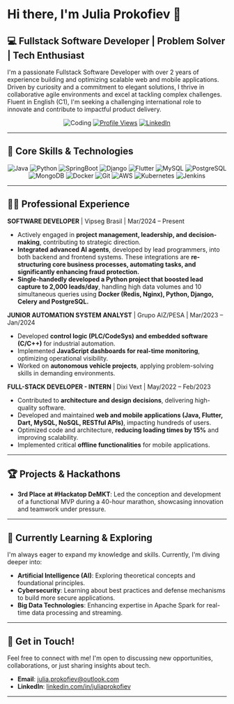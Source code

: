 # Hi there, I'm Julia Prokofiev 👋

## 💻 Fullstack Software Developer | Problem Solver | Tech Enthusiast

I'm a passionate Fullstack Software Developer with over 2 years of experience building and optimizing scalable web and mobile applications. Driven by curiosity and a commitment to elegant solutions, I thrive in collaborative agile environments and excel at tackling complex challenges. Fluent in English (C1), I'm seeking a challenging international role to innovate and contribute to impactful product delivery.

<div align="center">
  
  ![Coding](https://img.shields.io/badge/Status-Coding%20in%20Progress-success)
  [![Profile Views](https://komarev.com/ghpvc/?username=JuliaProkofiev&color=blue)](https://github.com/JuliaProkofiev)
  [![LinkedIn](https://img.shields.io/badge/LinkedIn-0077B5?style=for-the-badge&logo=linkedin&logoColor=white)](https://www.linkedin.com/in/juliaprokofiev)
  
</div>

---

## 🚀 Core Skills & Technologies

<div align="center">
  
  ![Java](https://img.shields.io/badge/Java-ED8B00?style=for-the-badge&logo=java&logoColor=white)
  ![Python](https://img.shields.io/badge/Python-3776AB?style=for-the-badge&logo=python&logoColor=white)
  ![SpringBoot](https://img.shields.io/badge/SpringBoot-6DB33F?style=for-the-badge&logo=spring-boot&logoColor=white)
  ![Django](https://img.shields.io/badge/Django-092E20?style=for-the-badge&logo=django&logoColor=white)
  ![Flutter](https://img.shields.io/badge/Flutter-02569B?style=for-the-badge&logo=flutter&logoColor=white)
  ![MySQL](https://img.shields.io/badge/MySQL-4479A1?style=for-the-badge&logo=mysql&logoColor=white)
  ![PostgreSQL](https://img.shields.io/badge/PostgreSQL-316192?style=for-the-badge&logo=postgresql&logoColor=white)
  ![MongoDB](https://img.shields.io/badge/MongoDB-47A248?style=for-the-badge&logo=mongodb&logoColor=white)
  ![Docker](https://img.shields.io/badge/Docker-2CA5E0?style=for-the-badge&logo=docker&logoColor=white)
  ![Git](https://img.shields.io/badge/Git-F05032?style=for-the-badge&logo=git&logoColor=white)
  ![AWS](https://img.shields.io/badge/AWS-232F3E?style=for-the-badge&logo=amazon-aws&logoColor=white)
  ![Kubernetes](https://img.shields.io/badge/Kubernetes-326CE5?style=for-the-badge&logo=kubernetes&logoColor=white)
  ![Jenkins](https://img.shields.io/badge/Jenkins-2CA5E0?style=for-the-badge&logo=jenkins&logoColor=white)
  
</div>

---

## 👨‍💻 Professional Experience

**SOFTWARE DEVELOPER** | Vipseg Brasil | Mar/2024 – Present
* Actively engaged in **project management, leadership, and decision-making**, contributing to strategic direction.
* **Integrated advanced AI agents**, developed by lead programmers, into both backend and frontend systems. These integrations are **re-structuring core business processes, automating tasks, and significantly enhancing fraud protection.**
* **Single-handedly developed a Python project that boosted lead capture to 2,000 leads/day**, handling high data volumes and 10 simultaneous queries using **Docker (Redis, Nginx), Python, Django, Celery and PostgreSQL.**


**JUNIOR AUTOMATION SYSTEM ANALYST** | Grupo AIZ/PESA | Mar/2023 – Jan/2024
* Developed **control logic (PLC/CodeSys) and embedded software (C/C++)** for industrial automation.
* Implemented **JavaScript dashboards for real-time monitoring**, optimizing operational visibility.
* Worked on **autonomous vehicle projects**, applying problem-solving skills in demanding environments.

**FULL-STACK DEVELOPER - INTERN** | Dixi Vext | May/2022 – Feb/2023
* Contributed to **architecture and design decisions**, delivering high-quality software.
* Developed and maintained **web and mobile applications (Java, Flutter, Dart, MySQL, NoSQL, RESTful APIs)**, impacting hundreds of users.
* Optimized code and architecture, **reducing loading times by 15%** and improving scalability.
* Implemented critical **offline functionalities** for mobile applications.

---

## 🏆 Projects & Hackathons

* **3rd Place at #Hackatop DeMKT**: Led the conception and development of a functional MVP during a 40-hour marathon, showcasing innovation and teamwork under pressure.

---

## 🌱 Currently Learning & Exploring

I'm always eager to expand my knowledge and skills. Currently, I'm diving deeper into:
* **Artificial Intelligence (AI)**: Exploring theoretical concepts and foundational principles.
* **Cybersecurity**: Learning about best practices and defense mechanisms to build more secure applications.
* **Big Data Technologies**: Enhancing expertise in Apache Spark for real-time data processing and streaming.

---

## 📧 Get in Touch!

Feel free to connect with me! I'm open to discussing new opportunities, collaborations, or just sharing insights about tech.

* **Email**: [julia.prokofiev@outlook.com](mailto:julia.prokofiev@outlook.com)
* **LinkedIn**: [linkedin.com/in/juliaprokofiev](https://www.linkedin.com/in/juliaprokofiev)

---
